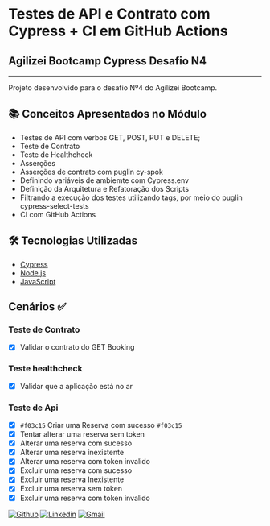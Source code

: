 # Testes de API e Contrato com Cypress + CI em GitHub Actions
## Agilizei Bootcamp Cypress Desafio N4
---
Projeto desenvolvido para o desafio Nº4 do Agilizei Bootcamp.

## :books: Conceitos Apresentados no Módulo
- Testes de API com verbos GET, POST, PUT e DELETE;
- Teste de Contrato
- Teste de Healthcheck
- Asserções
- Asserções de contrato com puglin cy-spok
- Definindo variáveis de ambiemte com Cypress.env
- Definição da Arquitetura e Refatoração dos Scripts
- Filtrando a execução dos testes utilizando tags, por meio do puglin cypress-select-tests 
- CI com GitHub Actions
## :hammer_and_wrench: Tecnologias Utilizadas
- [Cypress](https://www.cypress.io/)
- [Node.js](https://nodejs.org/en/)
- [JavaScript](https://developer.mozilla.org/pt-BR/docs/Web/JavaScript)

 ## Cenários :white_check_mark:
 ### Teste de Contrato
 - [x] Validar o contrato do GET Booking
 ### Teste healthcheck
 - [x] Validar que a aplicação está no ar
 ### Teste de Api
- [x] `#f03c15` Criar uma Reserva com sucesso `#f03c15` 
- [x] Tentar alterar uma reserva sem token
- [x] Alterar uma reserva com sucesso
- [x] Alterar uma reserva inexistente
- [x] Alterar uma reserva com token invalido
- [x] Excluir uma reserva com sucesso
- [x] Excluir uma reserva Inexistente
- [x] Excluir uma reserva sem token
- [x] Excluir uma reserva com token invalido

[![Github](https://img.shields.io/badge/-Github-595D60?style=flat-square&logo=Github&logoColor=white&link=https://github.com/reneeazevedo/)](https://github.com/reneeazevedo)
[![Linkedin](https://img.shields.io/badge/-LinkedIn-595D60?style=flat-square&logo=Linkedin&logoColor=white&link=https://www.linkedin.com/in/ren%C3%A9e-moura-ctfl-ctal-tae-ctfl-at-85b90a13a/)](https://www.linkedin.com/in/ren%C3%A9e-moura-ctfl-ctal-tae-ctfl-at-85b90a13a/)
[![Gmail](https://img.shields.io/badge/-Gmail-595D60?style=flat-square&logo=Gmail&logoColor=white&link=mailto:renee.azevedosys@gmail.com/)](mailto:renee.azevedosys@gmail.com/)
